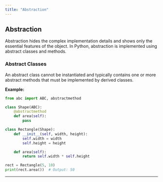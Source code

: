 ```yaml
---
title: "Abstraction"
---
```


## Abstraction

Abstraction hides the complex implementation details and shows only the essential features of the object. In Python, abstraction is implemented using abstract classes and methods.

### Abstract Classes

An abstract class cannot be instantiated and typically contains one or more abstract methods that must be implemented by derived classes.

**Example:**
```python
from abc import ABC, abstractmethod

class Shape(ABC):
    @abstractmethod
    def area(self):
        pass

class Rectangle(Shape):
    def __init__(self, width, height):
        self.width = width
        self.height = height

    def area(self):
        return self.width * self.height

rect = Rectangle(5, 10)
print(rect.area())  # Output: 50
```

---